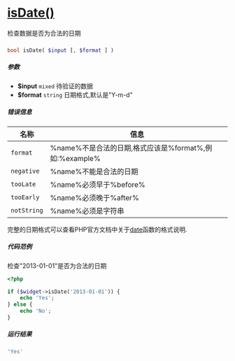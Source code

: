 [isDate()](http://twinh.github.io/widget/api/isDate)
====================================================

检查数据是否为合法的日期

### 
```php
bool isDate( $input [, $format ] )
```

##### 参数
* **$input** `mixed` 待验证的数据
* **$format** `string` 日期格式,默认是"Y-m-d"


##### 错误信息
| **名称**              | **信息**                                                       | 
|-----------------------|----------------------------------------------------------------|
| `format`              | %name%不是合法的日期,格式应该是%format%,例如:%example%         |
| `negative`            | %name%不能是合法的日期                                         |
| `tooLate`             | %name%必须早于%before%                                         |
| `tooEarly`            | %name%必须晚于%after%                                          |
| `notString`           | %name%必须是字符串                                             |

完整的日期格式可以查看PHP官方文档中关于[date](http://php.net/manual/zh/function.date.php)函数的格式说明.


##### 代码范例
检查"2013-01-01"是否为合法的日期
```php
<?php

if ($widget->isDate('2013-01-01')) {
    echo 'Yes';
} else {
    echo 'No';
}
```
##### 运行结果
```php
'Yes'
```
